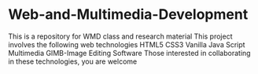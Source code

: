 # Web-and-Multimedia-Development
This is a repository for WMD class and research material
This project involves the following web technologies
HTML5
CSS3
Vanilla Java Script
Multimedia
GIMB-Image Editing Software
Those interested in collaborating in these technologies, you are welcome
